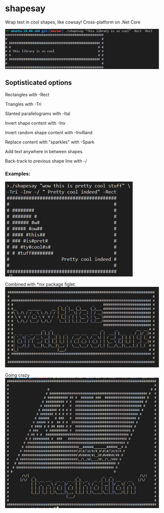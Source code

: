 # shapesay
Wrap text in cool shapes, like cowsay! Cross-platform on .Net Core

![Shapesay rectangle](img/shapesay.png)

## Soptisticated options

Rectangles with -Rect

Triangles with -Tri

Slanted parallelograms with -Ital

Invert shape content with -Inv

Invert random shape content with -InvRand

Replace content with "sparkles" with -Spark

Add text anywhere in between shapes.

Back-track to previous shape line with -/

### Examples:

![Shapesay abstract art - Triangle in slanted rectangle](img/shapesay_advanced_flags.png)

Combined with *nix package figlet.
![Shapesay abstract art - Rectangles and inverse combined with text in figlet](img/combined_with_figlet.png)

Going crazy
![Shapesay abstract art - Combining a bunch of stuff going crazy](img/go_crazy.png)